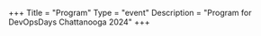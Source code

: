 +++
Title = "Program"
Type = "event"
Description = "Program for DevOpsDays Chattanooga 2024"
+++

<div class="row">
    <div class="col-md-12">
        <script type="text/javascript" src="https://sessionize.com/api/v2/q3rcugyy/view/GridSmart"></script>
    </div>
</div>
